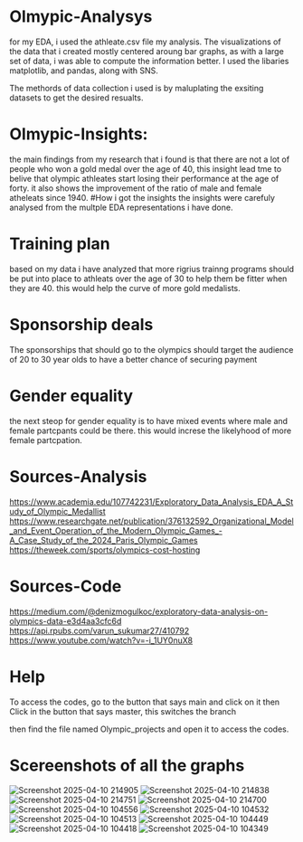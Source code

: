 # Olmypic-Analysys

for my EDA, i used the athleate.csv file my analysis. The visualizations of the data that i created mostly centered aroung bar graphs, as with a large set of data, i was able to compute the information better. I used the libaries matplotlib, and pandas, along with SNS. 

The methords of data collection i used is by maluplating the exsiting datasets to get the desired resualts. 


# Olmypic-Insights:

the main findings from my research that i found is that there are not a lot of people who won a gold medal over the age of 40, this insight lead tme to belive that olympic athleates start losing their performance at the age of forty. 
it also shows the improvement of the ratio of male and female atheleats since 1940. 
#How i got the insights 
the insights were carefuly analysed from the multple EDA representations i have done. 

# Training plan

based on my data i have analyzed that more rigrius trainng programs should be put into place to athleats over the age of 30 to help them be fitter when they are 40. this would help the curve of more gold medalists. 


# Sponsorship deals

The sponsorships that should go to the olympics should target the audience of 20 to 30 year olds to have a better chance of securing payment


# Gender equality

the next steop for gender equality is to have mixed events where male and female partcpants could be there. this would increse the likelyhood of more female partcpation. 

# Sources-Analysis


https://www.academia.edu/107742231/Exploratory_Data_Analysis_EDA_A_Study_of_Olympic_Medallist
https://www.researchgate.net/publication/376132592_Organizational_Model_and_Event_Operation_of_the_Modern_Olympic_Games_-A_Case_Study_of_the_2024_Paris_Olympic_Games
https://theweek.com/sports/olympics-cost-hosting

# Sources-Code

https://medium.com/@denizmogulkoc/exploratory-data-analysis-on-olympics-data-e3d4aa3cfc6d
https://api.rpubs.com/varun_sukumar27/410792
https://www.youtube.com/watch?v=-i_1UY0nuX8


# Help

To access the codes, go to the button that says main and click on it 
then Click in the button that says master, this switches the branch 

then find the file named Olympic_projects and open it to access the codes. 

# Scereenshots of all the graphs
![Screenshot 2025-04-10 214905](https://github.com/user-attachments/assets/856b599f-42f0-40ee-ae5e-cb461e1d1655)
![Screenshot 2025-04-10 214838](https://github.com/user-attachments/assets/deaded38-7079-47d9-b526-07c12df3e83e)
![Screenshot 2025-04-10 214751](https://github.com/user-attachments/assets/5815c6ca-f7aa-4d25-8940-e58cce5fde6b)
![Screenshot 2025-04-10 214700](https://github.com/user-attachments/assets/56489d66-d307-46ac-b6cf-d4b79995d58a)
![Screenshot 2025-04-10 104556](https://github.com/user-attachments/assets/b3bad1c7-8d92-4c3e-b2b5-76c457da6e4f)
![Screenshot 2025-04-10 104532](https://github.com/user-attachments/assets/121ca6c2-a8d0-4d29-871a-0f446ee84d3b)
![Screenshot 2025-04-10 104513](https://github.com/user-attachments/assets/88311b6d-2765-46c4-8f28-36499ff1132b)
![Screenshot 2025-04-10 104449](https://github.com/user-attachments/assets/74fdd493-8731-42d5-bef3-73d423e2b315)
![Screenshot 2025-04-10 104418](https://github.com/user-attachments/assets/0448ac53-140a-45e1-aacc-3c2d949e6bf4)
![Screenshot 2025-04-10 104349](https://github.com/user-attachments/assets/c2fb8ea3-fd47-4daa-9a22-c08054547890)




